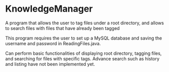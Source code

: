 KnowledgeManager
================

A program that allows the user to tag files under a root directory, and allows to search files with files that have already been tagged

This program requires the user to set up a MySQL database and saving the username and password in ReadingFiles.java.

Can perform basic functionalities of displaying root directory, tagging files, and searching for files with specific tags.
Advance search such as history and listing have not been implemented yet.
